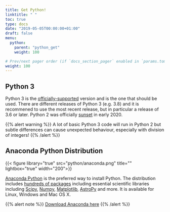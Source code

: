 ```yaml
---
title: Get Python!
linktitle: " "
toc: true
type: docs
date: "2019-05-05T00:00:00+01:00"
draft: false
menu:
  python:
    parent: "python_get"
    weight: 100

# Prev/next pager order (if `docs_section_pager` enabled in `params.toml`)
weight: 100
---
```


## Python 3

Python 3 is the [officially-supported](https://www.python.org) version and is the one that should be used. There are different releases of Python 3 (e.g. 3.8) and it is recommened to use the most recent release, but in particular a release of 3.6 or later.  Python 2 was officially [sunset](https://www.python.org/doc/sunset-python-2/) in early 2020. 

{{% alert warning %}}
A lot of basic Python 3 code will run in Python 2 but subtle differences can cause unexpected behaviour, especially with division of integers!
{{% /alert %}}



## Anaconda Python Distribution

{{< figure library="true" src="python/anaconda.png" title="" lightbox="true" width="200">}}

[Anaconda Python](https://anaconda.org) is the preferred way to install Python. The distribution includes
[hundreds of packages](https://docs.anaconda.com/anaconda/packages/pkg-docs/) including essential scientific
libraries including [Scipy](https://www.scipy.org), [Numpy](https://numpy.org),
[Matplotlib](https://matplotlib.org), [AstroPy](https://www.astropy.org) and more. It is available for
Linux, Windows and Mac OS X.

{{% alert note %}}
[Download Anaconda here](https://www.anaconda.com/products/individual)
{{% /alert %}}


